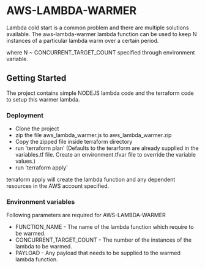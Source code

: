 # AWS-LAMBDA-WARMER
Lambda cold start is a common problem and there are multiple solutions available.
The aws-lambda-warmer lambda function can be used to keep N instances of a particular
lambda warm over a certain period.

where N ~ CONCURRENT_TARGET_COUNT specified through environment variable.

## Getting Started
The project contains simple NODEJS lambda code and the terraform code to setup this warmer lambda.

### Deployment
* Clone the project
* zip the file aws_lambda_warmer.js to aws_lambda_warmer.zip
* Copy the zipped file inside terraform directory
* run 'terraform plan' (Defaults to the terarform are already supplied in the variables.tf file. Create an environment.tfvar file to override the variable values.)
* run 'terraform apply'

terraform apply will create the lambda function and any dependent resources in the AWS account specified.


### Environment variables
Following parameters are required for AWS-LAMBDA-WARMER
* FUNCTION_NAME - The name of the lambda function which require to be warmed.
* CONCURRENT_TARGET_COUNT - The number of the instances of the lambda to be warmed.
* PAYLOAD - Any payload that needs to be supplied to the warmed lambda function.

